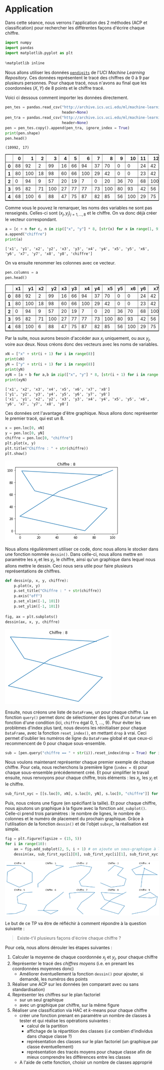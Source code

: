 # Application

Dans cette séance, nous verrons l'application des 2 méthodes (ACP et classification) pour rechercher les différentes façons d'écrire chaque chiffre.


```python
import numpy
import pandas
import matplotlib.pyplot as plt

%matplotlib inline
```

Nous allons utiliser les données [`pendigits`](https://archive.ics.uci.edu/ml/datasets/Pen-Based+Recognition+of+Handwritten+Digits) de l'*UCI Machine Learning Repository*. Ces données représentent le tracé des chiffres de 0 à 9 par plusieurs personnes. Pour chaque tracé, nous n'avons au final que les coordonnées $(X,Y)$ de 8 points et le chiffre tracé.

Voici ci dessous comment importer les données directement.


```python
pen_tes = pandas.read_csv("http://archive.ics.uci.edu/ml/machine-learning-databases/pendigits/pendigits.tes", 
                          header=None)
pen_tra = pandas.read_csv("http://archive.ics.uci.edu/ml/machine-learning-databases/pendigits/pendigits.tra", 
                          header=None)
pen = pen_tes.copy().append(pen_tra, ignore_index = True)
print(pen.shape)
pen.head()
```

    (10992, 17)





<div>
<style scoped>
    .dataframe tbody tr th:only-of-type {
        vertical-align: middle;
    }

    .dataframe tbody tr th {
        vertical-align: top;
    }

    .dataframe thead th {
        text-align: right;
    }
</style>
<table border="1" class="dataframe">
  <thead>
    <tr style="text-align: right;">
      <th></th>
      <th>0</th>
      <th>1</th>
      <th>2</th>
      <th>3</th>
      <th>4</th>
      <th>5</th>
      <th>6</th>
      <th>7</th>
      <th>8</th>
      <th>9</th>
      <th>10</th>
      <th>11</th>
      <th>12</th>
      <th>13</th>
      <th>14</th>
      <th>15</th>
      <th>16</th>
    </tr>
  </thead>
  <tbody>
    <tr>
      <th>0</th>
      <td>88</td>
      <td>92</td>
      <td>2</td>
      <td>99</td>
      <td>16</td>
      <td>66</td>
      <td>94</td>
      <td>37</td>
      <td>70</td>
      <td>0</td>
      <td>0</td>
      <td>24</td>
      <td>42</td>
      <td>65</td>
      <td>100</td>
      <td>100</td>
      <td>8</td>
    </tr>
    <tr>
      <th>1</th>
      <td>80</td>
      <td>100</td>
      <td>18</td>
      <td>98</td>
      <td>60</td>
      <td>66</td>
      <td>100</td>
      <td>29</td>
      <td>42</td>
      <td>0</td>
      <td>0</td>
      <td>23</td>
      <td>42</td>
      <td>61</td>
      <td>56</td>
      <td>98</td>
      <td>8</td>
    </tr>
    <tr>
      <th>2</th>
      <td>0</td>
      <td>94</td>
      <td>9</td>
      <td>57</td>
      <td>20</td>
      <td>19</td>
      <td>7</td>
      <td>0</td>
      <td>20</td>
      <td>36</td>
      <td>70</td>
      <td>68</td>
      <td>100</td>
      <td>100</td>
      <td>18</td>
      <td>92</td>
      <td>8</td>
    </tr>
    <tr>
      <th>3</th>
      <td>95</td>
      <td>82</td>
      <td>71</td>
      <td>100</td>
      <td>27</td>
      <td>77</td>
      <td>77</td>
      <td>73</td>
      <td>100</td>
      <td>80</td>
      <td>93</td>
      <td>42</td>
      <td>56</td>
      <td>13</td>
      <td>0</td>
      <td>0</td>
      <td>9</td>
    </tr>
    <tr>
      <th>4</th>
      <td>68</td>
      <td>100</td>
      <td>6</td>
      <td>88</td>
      <td>47</td>
      <td>75</td>
      <td>87</td>
      <td>82</td>
      <td>85</td>
      <td>56</td>
      <td>100</td>
      <td>29</td>
      <td>75</td>
      <td>6</td>
      <td>0</td>
      <td>0</td>
      <td>9</td>
    </tr>
  </tbody>
</table>
</div>



Comme vous le pouvez le remarquer, les noms des variables ne sont pas renseignés. Celles-ci sont $(x_j, y_j)_{j = 1,\ldots,8}$ et le chiffre. On va donc déjà créer le vecteur correspondant.


```python
a = [c + n for c, n in zip(["x", "y"] * 8, [str(x) for x in range(1, 9) for i in range(2)])]
a.append("chiffre")
print(a)
```

    ['x1', 'y1', 'x2', 'y2', 'x3', 'y3', 'x4', 'y4', 'x5', 'y5', 'x6', 'y6', 'x7', 'y7', 'x8', 'y8', 'chiffre']


On va ensuite renommer les colonnes avec ce vecteur.


```python
pen.columns = a
pen.head()
```




<div>
<style scoped>
    .dataframe tbody tr th:only-of-type {
        vertical-align: middle;
    }

    .dataframe tbody tr th {
        vertical-align: top;
    }

    .dataframe thead th {
        text-align: right;
    }
</style>
<table border="1" class="dataframe">
  <thead>
    <tr style="text-align: right;">
      <th></th>
      <th>x1</th>
      <th>y1</th>
      <th>x2</th>
      <th>y2</th>
      <th>x3</th>
      <th>y3</th>
      <th>x4</th>
      <th>y4</th>
      <th>x5</th>
      <th>y5</th>
      <th>x6</th>
      <th>y6</th>
      <th>x7</th>
      <th>y7</th>
      <th>x8</th>
      <th>y8</th>
      <th>chiffre</th>
    </tr>
  </thead>
  <tbody>
    <tr>
      <th>0</th>
      <td>88</td>
      <td>92</td>
      <td>2</td>
      <td>99</td>
      <td>16</td>
      <td>66</td>
      <td>94</td>
      <td>37</td>
      <td>70</td>
      <td>0</td>
      <td>0</td>
      <td>24</td>
      <td>42</td>
      <td>65</td>
      <td>100</td>
      <td>100</td>
      <td>8</td>
    </tr>
    <tr>
      <th>1</th>
      <td>80</td>
      <td>100</td>
      <td>18</td>
      <td>98</td>
      <td>60</td>
      <td>66</td>
      <td>100</td>
      <td>29</td>
      <td>42</td>
      <td>0</td>
      <td>0</td>
      <td>23</td>
      <td>42</td>
      <td>61</td>
      <td>56</td>
      <td>98</td>
      <td>8</td>
    </tr>
    <tr>
      <th>2</th>
      <td>0</td>
      <td>94</td>
      <td>9</td>
      <td>57</td>
      <td>20</td>
      <td>19</td>
      <td>7</td>
      <td>0</td>
      <td>20</td>
      <td>36</td>
      <td>70</td>
      <td>68</td>
      <td>100</td>
      <td>100</td>
      <td>18</td>
      <td>92</td>
      <td>8</td>
    </tr>
    <tr>
      <th>3</th>
      <td>95</td>
      <td>82</td>
      <td>71</td>
      <td>100</td>
      <td>27</td>
      <td>77</td>
      <td>77</td>
      <td>73</td>
      <td>100</td>
      <td>80</td>
      <td>93</td>
      <td>42</td>
      <td>56</td>
      <td>13</td>
      <td>0</td>
      <td>0</td>
      <td>9</td>
    </tr>
    <tr>
      <th>4</th>
      <td>68</td>
      <td>100</td>
      <td>6</td>
      <td>88</td>
      <td>47</td>
      <td>75</td>
      <td>87</td>
      <td>82</td>
      <td>85</td>
      <td>56</td>
      <td>100</td>
      <td>29</td>
      <td>75</td>
      <td>6</td>
      <td>0</td>
      <td>0</td>
      <td>9</td>
    </tr>
  </tbody>
</table>
</div>



Par la suite, nous aurons besoin d'accéder aux $x_j$ uniquement, ou aux $y_j$, voire aux deux. Nous créons donc des vecteurs avec les noms de variables. 


```python
xN = ["x" + str(i + 1) for i in range(8)]
print(xN)
yN = ["y" + str(i + 1) for i in range(8)]
print(yN)
xyN = [a + b for a,b in zip(["x", "y"] * 8, [str(i + 1) for i in range(8) for j in range(2)])]
print(xyN)
```

    ['x1', 'x2', 'x3', 'x4', 'x5', 'x6', 'x7', 'x8']
    ['y1', 'y2', 'y3', 'y4', 'y5', 'y6', 'y7', 'y8']
    ['x1', 'y1', 'x2', 'y2', 'x3', 'y3', 'x4', 'y4', 'x5', 'y5', 'x6', 'y6', 'x7', 'y7', 'x8', 'y8']


Ces données ont l'avantage d'être graphique. Nous allons donc représenter le premier tracé, qui est un $8$.


```python
x = pen.loc[0, xN]
y = pen.loc[0, yN]
chiffre = pen.loc[0, "chiffre"]
plt.plot(x, y)
plt.title("Chiffre : " + str(chiffre))
plt.show()
```


    
![png](seance4-application_files/seance4-application_11_0.png)
    


Nous allons régulièrement utiliser ce code, donc nous allons le stocker dans une fonction nommée `dessin()`. Dans celle-ci, nous allons mettre en paramètre les $x_j$ et les $y_j$, le chiffre, ainsi qu'un graphique dans lequel nous allons mettre le dessin. Ceci nous sera utile pour faire plusieurs représentations de chiffres.


```python
def dessin(p, x, y, chiffre):
    p.plot(x, y)
    p.set_title("Chiffre : " + str(chiffre))
    p.axis("off")
    p.set_xlim([-1, 101])
    p.set_ylim([-1, 101])

fig, ax = plt.subplots()
dessin(ax, x, y, chiffre)
```


    
![png](seance4-application_files/seance4-application_13_0.png)
    


Ensuite, nous créons une liste de `DataFrame`, un pour chaque chiffre. La fonction `query()` permet donc de sélectionner des lignes d'un `DataFrame` en fonction d'une condition (ici, `chiffre` égal 0, 1, ..., 9). Pour éviter les problèmes d'index plus tard, nous devons les réinitialiser pour chaque `DataFrame`, avec la fonction `reset_index()`, en mettant `drop` à vrai. Ceci permet d'oublier les numéros de ligne du `DataFrame` global et que ceux-ci recommencent de 0 pour chaque sous-ensemble.


```python
sub = [pen.query("chiffre == " + str(i)).reset_index(drop = True) for i in range(10)]
```

Nous voulons maintenant représenter chaque premier exemple de chaque chiffre. Pour cela, nous recherchons la première ligne (`index = 0`) pour chaque sous-ensemble précédemment créé. Et pour simplifier le travail ensuite, nous renvoyons pour chaque chiffre, trois éléments : les $x_j$, les $y_j$ et le chiffre.


```python
sub_first_xyc = [[s.loc[0, xN], s.loc[0, yN], s.loc[0, "chiffre"]] for s in sub]
```

Puis, nous créons une figure (en spécifiant la taille). Et pour chaque chiffre, nous ajoutons un graphique à la figure avec la fonction `add_subplot()`. Celle-ci prend trois paramètres : le nombre de lignes, le nombre de colonnes et le numéro de placement du prochain graphique. Grâce à l'utilisation de la fonction  `dessin()` et de l'objet `subxyc`, la réalisation est simple.


```python
fig = plt.figure(figsize = (15, 5))
for i in range(10):
    ax = fig.add_subplot(2, 5, i + 1) # on ajoute un sous-graphique à la position i+1
    dessin(ax, sub_first_xyc[i][0], sub_first_xyc[i][1], sub_first_xyc[i][2])
```


    
![png](seance4-application_files/seance4-application_19_0.png)
    


Le but de ce TP va être de réfléchir à comment répondre à la question suivante :

> Existe-t'il plusieurs façons d'écrire chaque chiffre ?

Pour cela, nous allons dérouler les étapes suivantes :

1. Calculer la moyenne de chaque coordonnée $x_j$ et $y_j$, pour chaque chiffre
1. Représenter le tracé des *chiffres moyens* (i.e. en prenant les coordonnées moyennes donc)
    - Améliorer éventuellement la fonction `dessin()` pour ajouter, si demandé, les numéros des points
1. Réaliser une ACP sur les données (en comparant avec ou sans standardisation)
1. Représenter les chiffres sur le plan factoriel
    - sur un seul graphique
    - avec un graphique par chiffre, sur la même figure
1. Réaliser une classification via HAC et $k$-means pour chaque chiffre
    - créer une fonction prenant en paramètre un nombre de classes à tester et qui réalise les opérations suivantes :
        - calcul de la partition
        - affichage de la répartition des classes (*i.e* combien d'individus dans chaque classe ?)
        - représentation des classes sur le plan factoriel (un graphique par classe éventuellement)
        - représentation des tracés moyens pour chaque classe afin de mieux comprendre les différences entre les classes
    - A l'aide de cette fonction, choisir un nombre de classes approprié



```python

```
